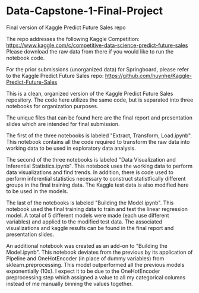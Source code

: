 # Data-Capstone-1-Final-Project
Final version of Kaggle Predict Future Sales repo

The repo addresses the following Kaggle Competition:
https://www.kaggle.com/c/competitive-data-science-predict-future-sales
Please download the raw data from there if you would like to run the notebook code.

For the prior submissions (unorganized data) for Springboard, please refer to the Kaggle Predict Future Sales repo:
https://github.com/huynhe/Kaggle-Predict-Future-Sales

This is a clean, organized version of the Kaggle Predict Future Sales repository.
The code here utilizes the same code, but is separated into three notebooks for organization purposes.

The unique files that can be found here are the final report and presentation slides which are intended for final submission.

The first of the three notebooks is labeled "Extract, Transform, Load.ipynb". This notebook contains all the code required 
to transform the raw data into working data to be used in exploratory data analysis.

The second of the three notebooks is labeled "Data Visualization and Inferential Statistics.ipynb". This notebook uses the 
working data to perform data visualizations and find trends. In addition, there is code used to perform inferential statistics 
necessary to construct statistfically different groups in the final training data. The Kaggle test data is also modified here
to be used in the models.

The last of the notebooks is labeled "Building the Model.ipynb". This notebook used the final training data to train and 
test the linear regression model. A total of 5 different models were made (each use different variables) and applied
to the modified test data. The associated visualizations and kaggle results can be found in the final report and presentation
slides. 

An additional notebook was created as an add-on to "Building the Model.ipynb". This notebook deviates from the previous by its
application of Pipeline and OneHotEncoder (in place of dummy variables) from sklearn.preprocessing. This model 
outperformed all the previous models exponentially (10x). I expect it to be due to the OneHotEncoder preprocessing step which 
assigned a value to all my categorical columns instead of me manually binning the values together.
